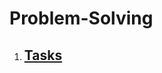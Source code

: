 # Problem-Solving
1. ## [Tasks](https://github.com/oshanoshu/Problem-Solving/blob/main/Tasks/Tasks.md)
